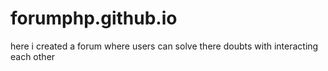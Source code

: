 # forumphp.github.io
here i created a forum where users can solve there doubts with interacting each other
